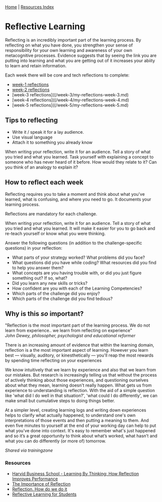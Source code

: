 [Home](../README.md)  | [Resources Index](README.md)    

# Reflective Learning

Reflecting is an incredibly important part of the learning process. By reflecting on what you have done, you strengthen your sense of responsibility for your own learning and awareness of your own metacognitive processes. Evidence suggests that by seeing the link you are putting into learning and what you are getting out of it increases your abiity to learn and retain information.

Each week there will be core and tech reflections to complete:
- [week-1 reflections](/week-1/my-reflections-week-1.md) 
- [week-2 reflections](/week-2/my-reflections-week-2.md) 
- [week-3 reflections]((/week-3/my-reflections-week-3.md) 
- [week-4 reflections]((/week-4/my-reflections-week-4.md) 
- [week-5 reflections]((/week-5/my-reflections-week-5.md) 


## Tips to reflecting

- Write it / speak it for a lay audience.
- Use visual language
- Attach it to something you already know

When writing your reflection, write it for an audience. Tell a story of what you tried and what you learned. Task yourself with explaining a concept to someone who has never heard of it before. How would they relate to it? Can you think of an analogy to explain it?


## How to reflect each week

Reflecting requires you to take a moment and think about what you've learned, what is confusing, and where you need to go. It documents your learning process. 

Reflections are mandatory for each challenge. 

When writing your reflection, write it for an audience. Tell a story of what you tried and what you learned. It will make it easier for you to go back and re-teach yourself or know what you were thinking. 

Answer the following questions (in addition to the challenge-specific questions) in your reflection:

* What parts of your strategy worked? What problems did you face?    
* What questions did you have while coding? What resources did you find to help you answer them?  
* What concepts are you having trouble with, or did you just figure something out? If so, what?  
* Did you learn any new skills or tricks?
* How confident are you with each of the Learning Competencies? 
* Which parts of the challenge did you enjoy?
* Which parts of the challenge did you find tedious?

## Why is this *so* important?
"Reflection is the most important part of the learning process. We do not learn from experience.. we learn from reflecting on experience"  
_John Dewey, philosopher, psychologist and educational reformer_

There is an increasing amount of evidence that within the learning domain, reflection is a the most important aspect of learning. However you learn best — visually, auditory, or kinesthetically — you'll reap the most rewards by spending time reflecting on your experiences

We know intuitively that we learn by experience and also that we learn from our mistakes. But research is increasingly telling us that without the process of actively thinking about those experiences, and questioning ourselves about what they mean, learning doesn't really happen. What gets us from experience to understanding is reflection. With the aid of a simple question like 'what did I do well in that situation?', 'what could I do differently', we can make small but cumulative steps to doing things better.

At a simpler level, creating learning logs and writing down experiences helps to clarify what actually happened, to understand one's own interpretations of those events and then putting a meaning to them. And even five minutes to yourself at the end of your working day can help to put what you've done into context. It's easy to remember what's just happened and so it’s a great opportunity to think about what’s worked, what hasn’t and what you can do differently (or more of) tomorrow.

_Shared via trainingzone_




### Resources
- [Harvid Business School - Learning By Thinking: How Reflection Improves Performance](https://hbswk.hbs.edu/item/learning-by-thinking-how-reflection-improves-performance)
- [The Importance of Reflection](https://www.trainingzone.co.uk/develop/talent/the-importance-of-reflection)
- [Reflection. How do we do it](https://www.cetl.hku.hk/workshop160405/)
- [Reflective Learning for Students](https://www.sheffield.ac.uk/lets/toolkit/learning/reflective)







